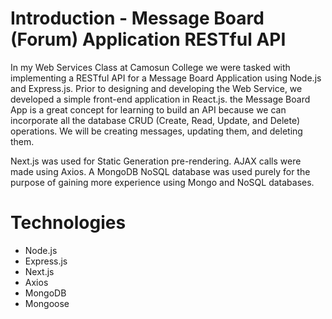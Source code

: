 # Introduction - Message Board (Forum) Application RESTful API

In my Web Services Class at Camosun College we were tasked with implementing a RESTful API for a Message Board Application using Node.js and Express.js.
Prior to designing and developing the Web Service, we developed a simple front-end application in React.js.
the Message Board App is a great concept for learning to build an API because we can incorporate all the database CRUD (Create, Read, Update, and Delete) operations. 
We will be creating messages, updating them, and deleting them.

Next.js was used for Static Generation pre-rendering. AJAX calls were made using Axios. 
A MongoDB NoSQL database was used purely for the purpose of gaining more experience using Mongo and NoSQL databases.

# Technologies

* Node.js
* Express.js
* Next.js
* Axios
* MongoDB
* Mongoose
